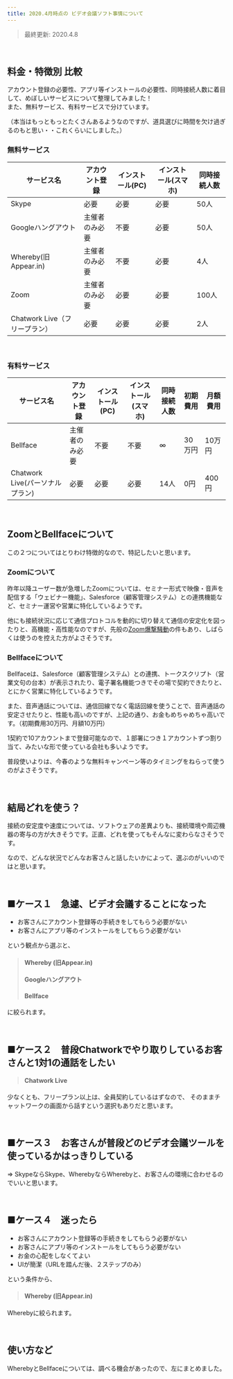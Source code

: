 ```yaml
---
title: 2020.4月時点の ビデオ会議ソフト事情について
---
```


> 最終更新: 2020.4.8

<br>


## 料金・特徴別 比較
アカウント登録の必要性、アプリ等インストールの必要性、同時接続人数に着目して、めぼしいサービスについて整理してみました！  
また、無料サービス、有料サービスで分けています。 
（本当はもっともっとたくさんあるようなのですが、道具選びに時間を欠け過ぎるのもと思い・・これくらいにしました。）

### 無料サービス

|サービス名  | アカウント登録 | インストール(PC) | インストール(スマホ)|同時接続人数|
|---|---|---|---|---|
|Skype  |必要  |必要  |必要  |50人 |
|Googleハングアウト  |主催者のみ必要  |不要  |必要  |50人 |
|Whereby(旧Appear.in)  |主催者のみ必要 |不要  |必要  |4人 |
|Zoom  |主催者のみ必要  |必要  |必要  | 100人 |
|Chatwork Live（フリープラン）  | 必要 | 必要 |必要  | 2人 |
<br>

### 有料サービス

|サービス名  | アカウント登録 | インストール(PC) | インストール(スマホ)|同時接続人数|初期費用|月額費用|
|---|---|---|---|---|---|---|
| Bellface  | 主催者のみ必要 | 不要 | 不要  | ∞ |30万円 |10万円 | 
| Chatwork Live(パーソナルプラン) | 必要 | 必要 |必要  | 14人 |0円|400円 |


<br>

## ZoomとBellfaceについて

この２つについてはとりわけ特徴的なので、特記したいと思います。

### Zoomについて
昨年以降ユーザー数が急増したZoomについては、セミナー形式で映像・音声を配信する「ウェビナー機能」、Salesforce（顧客管理システム）との連携機能など、セミナー運営や営業に特化しているようです。


他にも接続状況に応じて通信プロトコルを動的に切り替えて通信の安定化を図ったりと、高機能・高性能なのですが、先般の[Zoom爆撃騒動](https://www.huffingtonpost.jp/entry/zoom-security_jp_5e8a96f0c5b6cbaf282b7b4b)の件もあり、しばらくは使うのを控えた方がよさそうです。

### Bellfaceについて


Bellfaceは、Salesforce（顧客管理システム）との連携、トークスクリプト（営業文句の台本）が表示されたり、電子署名機能つきでその場で契約できたりと、とにかく営業に特化しているようです。<br>

また、音声通話については、通信回線でなく電話回線を使うことで、音声通話の安定させたりと、性能も高いのですが、上記の通り、お金もめちゃめちゃ高いです。（初期費用30万円、月額10万円）<br>

1契約で10アカウントまで登録可能なので、１部署につき１アカウントずつ割り当て、みたいな形で使っている会社も多いようです。

普段使いよりは、今春のような無料キャンペーン等のタイミングをねらって使うのがよさそうです。


<br>

## 結局どれを使う？

接続の安定度や速度については、ソフトウェアの差異よりも、接続環境や周辺機器の寄与の方が大きそうです。正直、どれを使ってもそんなに変わらなさそうです。

なので、どんな状況でどんなお客さんと話したいかによって、選ぶのがいいのではと思います。

<br>


## ■ケース１　急遽、ビデオ会議することになった

- お客さんにアカウント登録等の手続きをしてもらう必要がない
- お客さんにアプリ等のインストールをしてもらう必要がない

という観点から選ぶと、

> #### Whereby (旧Appear.in)
> #### Googleハングアウト
> #### Bellface

に絞られます。


<br>

## ■ケース２　普段Chatworkでやり取りしているお客さんと1対1の通話をしたい

> #### Chatwork Live

少なくとも、フリープラン以上は、全員契約しているはずなので、
そのままチャットワークの画面から話すという選択もありだと思います。

<br>

## ■ケース３　お客さんが普段どのビデオ会議ツールを使っているかはっきりしている

⇒ SkypeならSkype、WherebyならWherebyと、お客さんの環境に合わせるのでいいと思います。


<br>

## ■ケース４　迷ったら

- お客さんにアカウント登録等の手続きをしてもらう必要がない
- お客さんにアプリ等のインストールをしてもらう必要がない
- お金の心配をしなくてよい
- UIが簡潔（URLを踏んだ後、２ステップのみ）

という条件から、


> #### Whereby (旧Appear.in)

Wherebyに絞られます。



<br>

## 使い方など

WherebyとBellfaceについては、調べる機会があったので、左にまとめました。




